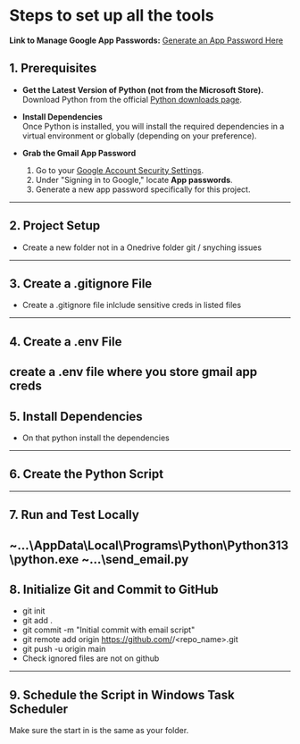 # Steps to set up all the tools

**Link to Manage Google App Passwords:**
[Generate an App Password Here](https://myaccount.google.com/apppasswords)

## 1. Prerequisites

- **Get the Latest Version of Python (not from the Microsoft Store).**  
  Download Python from the official [Python downloads page](https://www.python.org/downloads/).

- **Install Dependencies**  
  Once Python is installed, you will install the required dependencies in a virtual environment or globally (depending on your preference).

- **Grab the Gmail App Password**  
  1. Go to your [Google Account Security Settings](https://myaccount.google.com/security).
  2. Under "Signing in to Google," locate **App passwords**.
  3. Generate a new app password specifically for this project.
---
## 2. Project Setup
- Create a new folder not in a Onedrive folder git / snyching issues
---
## 3. Create a .gitignore File
- Create a .gitignore file inlclude sensitive creds in listed files
---
## 4. Create a .env File
create a .env file where you store gmail app creds
---
## 5. Install Dependencies
- On that python install the dependencies
---
## 6. Create the Python Script
---
## 7. Run and Test Locally
~...\AppData\Local\Programs\Python\Python313\python.exe ~...\send_email.py
---
## 8. Initialize Git and Commit to GitHub
- git init
- git add .
- git commit -m "Initial commit with email script"
- git remote add origin https://github.com/<username>/<repo_name>.git
- git push -u origin main
- Check ignored files are not on github
---
## 9. Schedule the Script in Windows Task Scheduler
Make sure the start in is the same as your folder.